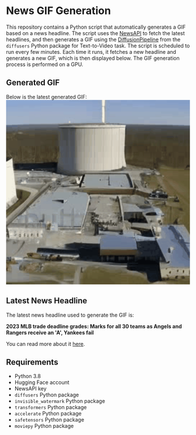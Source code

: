 # News GIF Generation
This repository contains a Python script that automatically generates a GIF based on a news headline. The script uses the [NewsAPI](https://newsapi.org/) to fetch the latest headlines, and then generates a GIF using the [DiffusionPipeline](https://github.com/huggingface/diffusers) from the `diffusers` Python package for Text-to-Video task.
The script is scheduled to run every few minutes. Each time it runs, it fetches a new headline and generates a new GIF, which is then displayed below. The GIF generation process is performed on a GPU.

## Generated GIF
Below is the latest generated GIF:
![Generated GIF](output.gif?raw=true&v=1691086160)

## Latest News Headline
The latest news headline used to generate the GIF is:

**2023 MLB trade deadline grades: Marks for all 30 teams as Angels and Rangers receive an 'A', Yankees fail**

You can read more about it [here](https://www.cbssports.com/mlb/news/2023-mlb-trade-deadline-grades-marks-for-all-30-teams-as-angels-and-rangers-receive-an-a-yankees-fail/).

## Requirements
- Python 3.8
- Hugging Face account
- NewsAPI key
- `diffusers` Python package
- `invisible_watermark` Python package
- `transformers` Python package
- `accelerate` Python package
- `safetensors` Python package
- `moviepy` Python package
